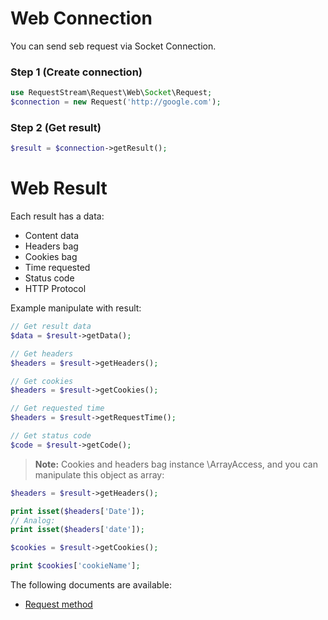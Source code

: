 Web Connection
==============

You can send seb request via Socket Connection.

### Step 1 (Create connection)

```php
use RequestStream\Request\Web\Socket\Request;
$connection = new Request('http://google.com');
```

### Step 2 (Get result)

```php
$result = $connection->getResult();
```

Web Result
==========

Each result has a data:

* Content data
* Headers bag
* Cookies bag
* Time requested
* Status code
* HTTP Protocol

Example manipulate with result:

```php
// Get result data
$data = $result->getData();

// Get headers
$headers = $result->getHeaders();

// Get cookies
$headers = $result->getCookies();

// Get requested time
$headers = $result->getRequestTime();

// Get status code
$code = $result->getCode();
```

> **Note:** Cookies and headers bag instance \ArrayAccess, and you can manipulate this object as array:

```php
$headers = $result->getHeaders();

print isset($headers['Date']);
// Analog:
print isset($headers['date']);

$cookies = $result->getCookies();

print $cookies['cookieName'];
```

The following documents are available:

- [Request method](web_request.md)